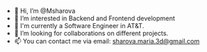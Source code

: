 - 👋 Hi, I’m @Msharova
- 👀 I’m interested in Backend and Frontend development
- 🌱 I'm currently a Software Engineer in AT&T.
- 💞️ I’m looking for collaborations on different projects.
- 📫 You can contact me via email: sharova.maria.3d@gmail.com

<!---
Msharova/Msharova is a ✨ special ✨ repository because its `README.md` (this file) appears on your GitHub profile.
You can click the Preview link to take a look at your changes.
--->
